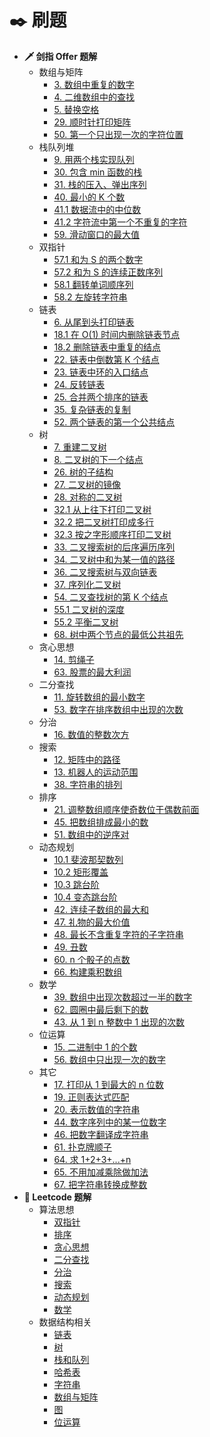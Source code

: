 # ✒️ 刷题

* **🗡️ 剑指 Offer 题解**
  * 数组与矩阵
    - [3. 数组中重复的数字](/5-Title/Note/3.%20数组中重复的数字.md)
    - [4. 二维数组中的查找](/5-Title/Note/4.%20二维数组中的查找.md)
    - [5. 替换空格](/5-Title/Note/5.%20替换空格.md)
    - [29. 顺时针打印矩阵](/5-Title/Note/29.%20顺时针打印矩阵.md)
    - [50. 第一个只出现一次的字符位置](/5-Title/Note/50.%20第一个只出现一次的字符位置.md)
  * 栈队列堆
    - [9. 用两个栈实现队列](/5-Title/Note/9.%20用两个栈实现队列.md)
    - [30. 包含 min 函数的栈](/5-Title/Note/30.%20包含%20min%20函数的栈.md)
    - [31. 栈的压入、弹出序列](/5-Title/Note/31.%20栈的压入、弹出序列.md)
    - [40. 最小的 K 个数](/5-Title/Note/40.%20最小的%20K%20个数.md)
    - [41.1 数据流中的中位数](/5-Title/Note/41.1%20数据流中的中位数.md)
    - [41.2 字符流中第一个不重复的字符](/5-Title/Note/41.2%20字符流中第一个不重复的字符.md)
    - [59. 滑动窗口的最大值](/5-Title/Note/59.%20滑动窗口的最大值.md)
  * 双指针
    - [57.1 和为 S 的两个数字](/5-Title/Note/57.1%20和为%20S%20的两个数字.md)
    - [57.2 和为 S 的连续正数序列](/5-Title/Note/57.2%20和为%20S%20的连续正数序列.md)
    - [58.1 翻转单词顺序列](/5-Title/Note/58.1%20翻转单词顺序列.md)
    - [58.2 左旋转字符串](/5-Title/Note/58.2%20左旋转字符串.md)
  * 链表
    - [6. 从尾到头打印链表](/5-Title/Note/6.%20从尾到头打印链表.md)
    - [18.1 在 O(1) 时间内删除链表节点](/5-Title/Note/18.1%20在%20O(1)%20时间内删除链表节点.md)
    - [18.2 删除链表中重复的结点](/5-Title/Note/18.2%20删除链表中重复的结点.md)
    - [22. 链表中倒数第 K 个结点](/5-Title/Note/22.%20链表中倒数第%20K%20个结点.md)
    - [23. 链表中环的入口结点](/5-Title/Note/23.%20链表中环的入口结点.md)
    - [24. 反转链表](/5-Title/Note/24.%20反转链表.md)
    - [25. 合并两个排序的链表](/5-Title/Note/25.%20合并两个排序的链表.md)
    - [35. 复杂链表的复制](/5-Title/Note/35.%20复杂链表的复制.md)
    - [52. 两个链表的第一个公共结点](/5-Title/Note/52.%20两个链表的第一个公共结点.md)
  * 树
    - [7. 重建二叉树](/5-Title/Note/7.%20重建二叉树.md)
    - [8. 二叉树的下一个结点](/5-Title/Note/8.%20二叉树的下一个结点.md)
    - [26. 树的子结构](/5-Title/Note/26.%20树的子结构.md)
    - [27. 二叉树的镜像](/5-Title/Note/27.%20二叉树的镜像.md)
    - [28. 对称的二叉树](/5-Title/Note/28.%20对称的二叉树.md)
    - [32.1 从上往下打印二叉树](/5-Title/Note/32.1%20从上往下打印二叉树.md)
    - [32.2 把二叉树打印成多行](/5-Title/Note/32.2%20把二叉树打印成多行.md)
    - [32.3 按之字形顺序打印二叉树](/5-Title/Note/32.3%20按之字形顺序打印二叉树.md)
    - [33. 二叉搜索树的后序遍历序列](/5-Title/Note/33.%20二叉搜索树的后序遍历序列.md)
    - [34. 二叉树中和为某一值的路径](/5-Title/Note/34.%20二叉树中和为某一值的路径.md)
    - [36. 二叉搜索树与双向链表](/5-Title/Note/36.%20二叉搜索树与双向链表.md)
    - [37. 序列化二叉树](/5-Title/Note/37.%20序列化二叉树.md)
    - [54. 二叉查找树的第 K 个结点](/5-Title/Note/54.%20二叉查找树的第%20K%20个结点.md)
    - [55.1 二叉树的深度](/5-Title/Note/55.1%20二叉树的深度.md)
    - [55.2 平衡二叉树](/5-Title/Note/55.2%20平衡二叉树.md)
    - [68. 树中两个节点的最低公共祖先](/5-Title/Note/68.%20树中两个节点的最低公共祖先.md)
  * 贪心思想
    - [14. 剪绳子](/5-Title/Note/14.%20剪绳子.md)
    - [63. 股票的最大利润](/5-Title/Note/63.%20股票的最大利润.md)
  * 二分查找
    - [11. 旋转数组的最小数字](/5-Title/Note/11.%20旋转数组的最小数字.md)
    - [53. 数字在排序数组中出现的次数](/5-Title/Note/53.%20数字在排序数组中出现的次数.md)
  * 分治
    - [16. 数值的整数次方](/5-Title/Note/16.%20数值的整数次方.md)
  * 搜索
    - [12. 矩阵中的路径](/5-Title/Note/12.%20矩阵中的路径.md)
    - [13. 机器人的运动范围](/5-Title/Note/13.%20机器人的运动范围.md)
    - [38. 字符串的排列](/5-Title/Note/38.%20字符串的排列.md)
  * 排序
    - [21. 调整数组顺序使奇数位于偶数前面](/5-Title/Note/21.%20调整数组顺序使奇数位于偶数前面.md)
    - [45. 把数组排成最小的数](/5-Title/Note/45.%20把数组排成最小的数.md)
    - [51. 数组中的逆序对](/5-Title/Note/51.%20数组中的逆序对.md)
  * 动态规划
    - [10.1 斐波那契数列](/5-Title/Note/10.1%20斐波那契数列.md)
    - [10.2 矩形覆盖](/5-Title/Note/10.2%20矩形覆盖.md)
    - [10.3 跳台阶](/5-Title/Note/10.3%20跳台阶.md)
    - [10.4 变态跳台阶](/5-Title/Note/10.4%20变态跳台阶.md)
    - [42. 连续子数组的最大和](/5-Title/Note/42.%20连续子数组的最大和.md)
    - [47. 礼物的最大价值](/5-Title/Note/47.%20礼物的最大价值.md)
    - [48. 最长不含重复字符的子字符串](/5-Title/Note/48.%20最长不含重复字符的子字符串.md)
    - [49. 丑数](/5-Title/Note/49.%20丑数.md)
    - [60. n 个骰子的点数](/5-Title/Note/60.%20n%20个骰子的点数.md)
    - [66. 构建乘积数组](/5-Title/Note/66.%20构建乘积数组.md)
  * 数学
    - [39. 数组中出现次数超过一半的数字](/5-Title/Note/39.%20数组中出现次数超过一半的数字.md)
    - [62. 圆圈中最后剩下的数](/5-Title/Note/62.%20圆圈中最后剩下的数.md)
    - [43. 从 1 到 n 整数中 1 出现的次数](/5-Title/Note/43.%20从%201%20到%20n%20整数中%201%20出现的次数.md)
  * 位运算
    - [15. 二进制中 1 的个数](/5-Title/Note/15.%20二进制中%201%20的个数.md)
    - [56. 数组中只出现一次的数字](/5-Title/Note/56.%20数组中只出现一次的数字.md)
  * 其它
    - [17. 打印从 1 到最大的 n 位数](/5-Title/Note/17.%20打印从%201%20到最大的%20n%20位数.md)
    - [19. 正则表达式匹配](/5-Title/Note/19.%20正则表达式匹配.md)
    - [20. 表示数值的字符串](/5-Title/Note/20.%20表示数值的字符串.md)
    - [44. 数字序列中的某一位数字](/5-Title/Note/44.%20数字序列中的某一位数字.md)
    - [46. 把数字翻译成字符串](/5-Title/Note/46.%20把数字翻译成字符串.md)
    - [61. 扑克牌顺子](/5-Title/Note/61.%20扑克牌顺子.md)
    - [64. 求 1+2+3+...+n](/5-Title/Note/64.%20求%201+2+3+...+n.md)
    - [65. 不用加减乘除做加法](/5-Title/Note/65.%20不用加减乘除做加法.md)
    - [67. 把字符串转换成整数](/5-Title/Note/67.%20把字符串转换成整数.md)
* **💯 Leetcode 题解**
  * 算法思想
    - [双指针](/5-Title/Note/Leetcode%20题解%20-%20双指针.md)
    - [排序](/5-Title/Note/Leetcode%20题解%20-%20排序.md)
    - [贪心思想](/5-Title/Note/Leetcode%20题解%20-%20贪心思想.md)
    - [二分查找](/5-Title/Note/Leetcode%20题解%20-%20二分查找.md)
    - [分治](/5-Title/Note/Leetcode%20题解%20-%20分治.md)
    - [搜索](/5-Title/Note/Leetcode%20题解%20-%20搜索.md)
    - [动态规划](/5-Title/Note/Leetcode%20题解%20-%20动态规划.md)
    - [数学](/5-Title/Note/Leetcode%20题解%20-%20数学.md)
  * 数据结构相关
    - [链表](/5-Title/Note/Leetcode%20题解%20-%20链表.md)
    - [树](/5-Title/Note/Leetcode%20题解%20-%20树.md)
    - [栈和队列](/5-Title/Note/Leetcode%20题解%20-%20栈和队列.md)
    - [哈希表](/5-Title/Note/Leetcode%20题解%20-%20哈希表.md)
    - [字符串](/5-Title/Note/Leetcode%20题解%20-%20字符串.md)
    - [数组与矩阵](/5-Title/Note/Leetcode%20题解%20-%20数组与矩阵.md)
    - [图](/5-Title/Note/Leetcode%20题解%20-%20图.md)
    - [位运算](/5-Title/Note/Leetcode%20题解%20-%20位运算.md)